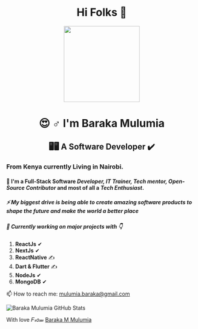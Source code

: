 <h1 align="center">
   Hi Folks 👋
 </h1>

<div align="center">
   <kbd>
   <img src="https://i.postimg.cc/D0QJvtFp/i-m.jpg" height ="200px"/> 
   </kbd>
</div>



<h1 align="center">
  😍 ♂️ I'm Baraka Mulumia 
</h1>
<h2 align="center">
  🖥🖥 A Software Developer ✔
</h2>
 
### From Kenya currently Living in Nairobi.
#### 👀  I'm a Full-Stack Software *Developer, IT Trainer, Tech mentor, Open-Source Contributor* and most of all a *Tech Enthusiast*.
##### ⚡  My biggest drive is being able to create amazing software products to shape the future and make the world a better place
##### 🌱  Currently working on major projects with  👇 

  1. **ReactJs**   ✔
  2. **NextJs**  ✔
  3. **ReactNative** ✍️ 
  4. **Dart & Flutter** ✍️ 
  5. **NodeJs** ✔
  6. **MongoDB** ✔



📫 How to reach me: mulumia.baraka@gmail.com

![Baraka Mulumia GitHub Stats](https://github-readme-stats.vercel.app/api?username=barakamulumia&show_icons=true&theme=nightowl)


With love 𝐹𝓇𝑜𝓂 [Baraka M Mulumia](https://github.com/barakamulumia)
